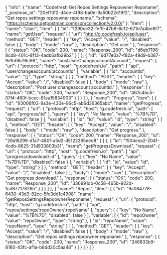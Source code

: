 {
  "info": {
    "name": "Codefresh Get Repos Settings Repoowner Reponame",
    "_postman_id": "20ef10f2-d4ce-4f98-ba0e-9a50b22d19f2",
    "description": "Get repos settings repoowner reponame.",
    "schema": "https://schema.getpostman.com/json/collection/v2.0.0/"
  },
  "item": [
    {
      "name": "User",
      "item": [
        {
          "id": "f290ce32-fef9-47b6-8c12-671d7a4be6f7",
          "name": "getUser",
          "request": {
            "url": "http://g.codefresh.io/api/user",
            "method": "GET",
            "header": [
              {
                "key": "Accept",
                "value": "*/*",
                "disabled": false
              }
            ],
            "body": {
              "mode": "raw"
            },
            "description": "Get user."
          },
          "response": [
            {
              "status": "OK",
              "code": 200,
              "name": "Response_200",
              "id": "d6eb7198-8cd8-401c-8f13-4adb6afb29b2"
            }
          ]
        },
        {
          "id": "6d77e0a7-f82a-49d9-b387-9e1b06c16c96",
          "name": "postUserChangeaccountAccount",
          "request": {
            "url": {
              "protocol": "http",
              "host": "g.codefresh.io",
              "path": [
                "api",
                "user/changeaccount/:accountId"
              ],
              "variable": [
                {
                  "id": "accountId",
                  "value": "{}",
                  "type": "string"
                }
              ]
            },
            "method": "POST",
            "header": [
              {
                "key": "Accept",
                "value": "*/*",
                "disabled": false
              }
            ],
            "body": {
              "mode": "raw"
            },
            "description": "Post user changeaccount accountid."
          },
          "response": [
            {
              "status": "OK",
              "code": 200,
              "name": "Response_200",
              "id": "467c4bc5-07f4-460f-bcec-81ea15834903"
            }
          ]
        }
      ]
    },
    {
      "name": "Progress",
      "item": [
        {
          "id": "93006f03-9a3e-430e-96c5-ab6d36365abc",
          "name": "getProgress",
          "request": {
            "url": {
              "protocol": "http",
              "host": "g.codefresh.io",
              "path": [
                "api",
                "progress/:id"
              ],
              "query": [
                {
                  "key": "No Name",
                  "value": "%7B%7D",
                  "disabled": false
                }
              ],
              "variable": [
                {
                  "id": "id",
                  "value": "id",
                  "type": "string"
                }
              ]
            },
            "method": "GET",
            "header": [
              {
                "key": "Accept",
                "value": "*/*",
                "disabled": false
              }
            ],
            "body": {
              "mode": "raw"
            },
            "description": "Get progress."
          },
          "response": [
            {
              "status": "OK",
              "code": 200,
              "name": "Response_200",
              "id": "29a18299-d1a7-480f-a5d2-d5122265eed8"
            }
          ]
        },
        {
          "id": "f504eea2-2041-4cdb-8625-31d933803b31",
          "name": "getProgressDownload",
          "request": {
            "url": {
              "protocol": "http",
              "host": "g.codefresh.io",
              "path": [
                "api",
                "progress/download/:id"
              ],
              "query": [
                {
                  "key": "No Name",
                  "value": "%7B%7D",
                  "disabled": false
                }
              ],
              "variable": [
                {
                  "id": "id",
                  "value": "id",
                  "type": "string"
                }
              ]
            },
            "method": "GET",
            "header": [
              {
                "key": "Accept",
                "value": "*/*",
                "disabled": false
              }
            ],
            "body": {
              "mode": "raw"
            },
            "description": "Get progress download."
          },
          "response": [
            {
              "status": "OK",
              "code": 200,
              "name": "Response_200",
              "id": "336991db-0c58-465b-922d-1cd87717826b"
            }
          ]
        }
      ]
    },
    {
      "name": "Repos",
      "item": [
        {
          "id": "9a084778-6430-43d3-82cc-5fc3dd1c4908",
          "name": "getReposSettingsRepoownerReponame",
          "request": {
            "url": {
              "protocol": "http",
              "host": "g.codefresh.io",
              "path": [
                "api",
                "repos/settings/:repoOwner/:repoName"
              ],
              "query": [
                {
                  "key": "No Name",
                  "value": "%7B%7D",
                  "disabled": false
                }
              ],
              "variable": [
                {
                  "id": "repoOwner",
                  "value": "repoOwner",
                  "type": "string"
                },
                {
                  "id": "repoName",
                  "value": "repoName",
                  "type": "string"
                }
              ]
            },
            "method": "GET",
            "header": [
              {
                "key": "Accept",
                "value": "*/*",
                "disabled": false
              }
            ],
            "body": {
              "mode": "raw"
            },
            "description": "Get repos settings repoowner reponame."
          },
          "response": [
            {
              "status": "OK",
              "code": 200,
              "name": "Response_200",
              "id": "246833b9-8180-43fc-af1a-b8dd20c5aa48"
            }
          ]
        }
      ]
    }
  ]
}